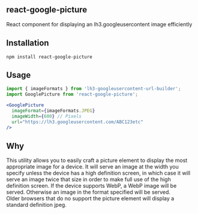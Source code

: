 ## react-google-picture
React component for displaying an lh3.googleusercontent image efficiently

## Installation
`npm install react-google-picture`

## Usage
```jsx
import { imageFormats } from 'lh3-googleusercontent-url-builder';
import GooglePicture from 'react-google-picture';

<GooglePicture
  imageFormat={imageFormats.JPEG}
  imageWidth={600} // Pixels
  url="https://lh3.googleusercontent.com/ABC123etc"
/>
```

## Why
This utility allows you to easily craft a picture element to display the most appropriate image for a device. It will serve an image at the width you specify unless the device has a high definition screen, in which case it will serve an image twice that size in order to make full use of the high definition screen. If the device supports WebP, a WebP image will be served. Otherwise an image in the format specified will be served.  
Older browsers that do no support the picture element will display a standard definition jpeg.
